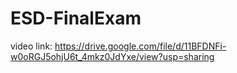 # ESD-FinalExam

video link:
                https://drive.google.com/file/d/11BFDNFi-w0oRGJ5ohjU6t_4mkz0JdYxe/view?usp=sharing
